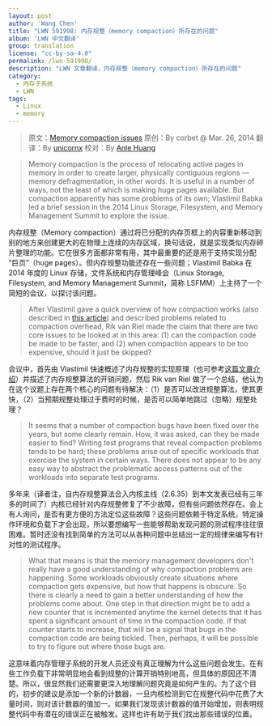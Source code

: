 ```yaml
---
layout: post
author: 'Wang Chen'
title: "LWN 591998: 内存规整（memory compaction）所存在的问题"
album: 'LWN 中文翻译'
group: translation
license: "cc-by-sa-4.0"
permalink: /lwn-591998/
description: "LWN 文章翻译，内存规整（memory compaction）所存在的问题"
category:
  - 内存子系统
  - LWN
tags:
  - Linux
  - memory
---
```


> 原文：[Memory compaction issues](https://lwn.net/Articles/591998/)
> 原创：By corbet @ Mar. 26, 2014
> 翻译：By [unicornx](https://github.com/unicornx)
> 校对：By [Anle Huang](https://github.com/hal0936)

> Memory compaction is the process of relocating active pages in memory in order to create larger, physically contiguous regions — memory defragmentation, in other words. It is useful in a number of ways, not the least of which is making huge pages available. But compaction apparently has some problems of its own; Vlastimil Babka led a brief session in the 2014 Linux Storage, Filesystem, and Memory Management Summit to explore the issue.

内存规整（Memory compaction）通过将已分配的内存页框上的内容重新移动到别的地方来创建更大的在物理上连续的内存区域，换句话说，就是实现类似内存碎片整理的功能。它在很多方面都非常有用，其中最重要的还是用于支持实现分配 “巨页”（huge pages）。但内存规整功能还存在一些问题；Vlastimil Babka 在 2014 年度的 Linux 存储，文件系统和内存管理峰会（Linux Storage, Filesystem, and Memory Management Summit，简称 LSFMM）上主持了一个简短的会议，以探讨该问题。

> After Vlastimil gave a quick overview of how compaction works (also described in [this article](https://lwn.net/Articles/368869/)) and described problems related to compaction overhead, Rik van Riel made the claim that there are two core issues to be looked at in this area: (1) can the compaction code be made to be faster, and (2) when compaction appears to be too expensive, should it just be skipped?

会议中，首先由 Vlastimil 快速概述了内存规整的实现原理（也可参考[这篇文章介绍][2]）并描述了内存规整算法的开销问题，然后 Rik van Riel 做了一个总结，他认为在这个议题上存在两个核心的问题有待解决：（1）是否可以改进规整算法，使其更快，（2）当预期规整处理过于费时的时候，是否可以简单地跳过（忽略）规整处理？

> It seems that a number of compaction bugs have been fixed over the years, but some clearly remain. How, it was asked, can they be made easier to find? Writing test programs that reveal compaction problems tends to be hard; these problems arise out of specific workloads that exercise the system in certain ways. There does not appear to be any easy way to abstract the problematic access patterns out of the workloads into separate test programs.

多年来（译者注，自内存规整算法合入内核主线（2.6.35）到本文发表已经有三年多的时间了）内核已经针对内存规整修复了不少故障，但有些问题依然存在。会上有人询问，是否有更方便的方法定位这些故障？这些问题依赖于特定系统，特定操作环境和负载下才会出现，所以要想编写一些能够帮助发现问题的测试程序往往很困难。暂时还没有找到简单的方法可以从各种问题中总结出一定的规律来编写有针对性的测试程序。

> What that means is that the memory management developers don't really have a good understanding of why compaction problems are happening. Some workloads obviously create situations where compaction gets expensive, but how that happens is obscure. So there is clearly a need to gain a better understanding of how the problems come about. One step in that direction might be to add a new counter that is incremented anytime the kernel detects that it has spent a significant amount of time in the compaction code. If that counter starts to increase, that will be a signal that bugs in the compaction code are being tickled. Then, perhaps, it will be possible to try to figure out where those bugs are.

这意味着内存管理子系统的开发人员还没有真正理解为什么这些问题会发生。在有些工作负载下非常明显地会看到规整的计算开销特别地高，但具体的原因还不清楚。所以，很显然我们还需要更深入地理解问题究竟是如何产生的。为了这个目的，初步的建议是添加一个新的计数器，一旦内核检测到它在规整代码中花费了大量时间，则对该计数器的值加一。如果我们发现该计数器的值开始增加，则表明规整代码中有潜在的错误正在被触发。这样也许有助于我们找出那些错误的位置。

[1]: https://tinylab.org
[2]: /lwn-368869

